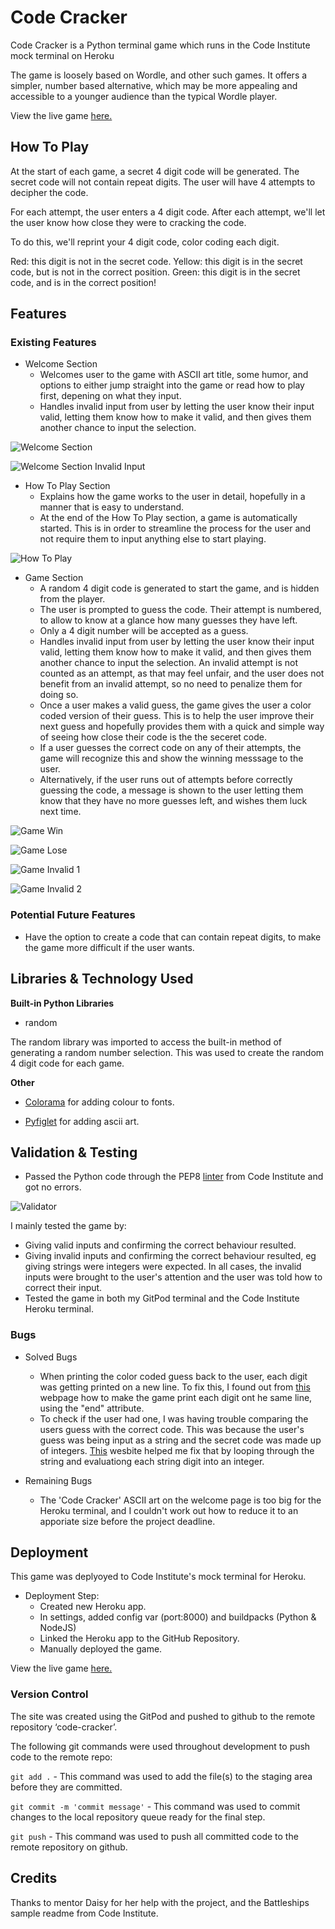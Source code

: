 # Code Cracker

Code Cracker is a Python terminal game which runs in the Code Institute mock terminal on Heroku

The game is loosely based on Wordle, and other such games. It offers a simpler, number based alternative, which may be more appealing and accessible to a younger audience than the typical Wordle player.

View the live game [here.](https://code-cracker-adammkeane.herokuapp.com/)

## How To Play

At the start of each game, a secret 4 digit code will be generated.
The secret code will not contain repeat digits.
The user will have 4 attempts to decipher the code.

For each attempt, the user enters a 4 digit code.
After each attempt, we'll let the user know how close they were to cracking the code.

To do this, we'll reprint your 4 digit code, color coding each digit.

Red: this digit is not in the secret code.
Yellow: this digit is in the secret code, but is not in the correct position.
Green: this digit is in the secret code, and is in the correct position!

## Features

### Existing Features
* Welcome Section
    * Welcomes user to the game with ASCII art title, some humor, and options to either jump straight into the game or read how to play first, depening on what they input.
    * Handles invalid input from user by letting the user know their input valid, letting them know how to make it valid, and then gives them another chance to input the selection.

![Welcome Section](docs/readme-images/welcome.PNG)

![Welcome Section Invalid Input](docs/readme-images/welcome-invalid.PNG)

* How To Play Section
    * Explains how the game works to the user in detail, hopefully in a manner that is easy to understand.
    * At the end of the How To Play section, a game is automatically started. This is in order to streamline the process for the user and not require them to input anything else to start playing.

![How To Play](docs/readme-images/how-to-play.PNG)

* Game Section
    * A random 4 digit code is generated to start the game, and is hidden from the player.
    * The user is prompted to guess the code. Their attempt is numbered, to allow to know at a glance how many guesses they have left.
    * Only a 4 digit number will be accepted as a guess.
    * Handles invalid input from user by letting the user know their input valid, letting them know how to make it valid, and then gives them another chance to input the selection. An invalid attempt is not counted as an attempt, as that may feel unfair, and the user does not benefit from an invalid attempt, so no need to penalize them for doing so.
    * Once a user makes a valid guess, the game gives the user a color coded version of their guess. This is to help the user improve their next guess and hopefully provides them with a quick and simple way of seeing how close their code is the the seceret code.
    * If a user guesses the correct code on any of their attempts, the game will recognize this and show the winning messsage to the user.
    * Alternatively, if the user runs out of attempts before correctly guessing the code, a message is shown to the user letting them know that they have no more guesses left, and wishes them luck next time.

![Game Win](docs/readme-images/win-game.PNG)

![Game Lose](docs/readme-images/lose-game.PNG)

![Game Invalid 1](docs/readme-images/game-invalid-1.PNG)

![Game Invalid 2](docs/readme-images/game-invalid-2.PNG)

### Potential Future Features

* Have the option to create a code that can contain repeat digits, to make the game more difficult if the user wants.

## Libraries & Technology Used

**Built-in Python Libraries**

*   random

The random library was imported to access the built-in method of generating a random number selection. This was used to create the random 4 digit code for each game.

**Other**
* [Colorama](https://pypi.org/project/colorama/) for adding colour to fonts.

* [Pyfiglet](https://pypi.org/project/pyfiglet/0.7/) for adding ascii art.


## Validation & Testing

* Passed the Python code through the PEP8 [linter](https://pep8ci.herokuapp.com/#) from Code Institute and got no errors.

![Validator](docs/readme-images/validator.PNG)

I mainly tested the game by:
 * Giving valid inputs and confirming the correct behaviour resulted.
 * Giving invalid inputs and confirming the correct behaviour resulted, eg giving strings were integers were expected. In all cases, the invalid inputs were brought to the user's attention and the user was told how to correct their input.
 * Tested the game in both my GitPod terminal and the Code Institute Heroku terminal.

### Bugs

* Solved Bugs
    * When printing the color coded guess back to the user, each digit was getting printed on a new line. To fix this, I found out from [this](https://www.tutorialspoint.com/how-to-print-in-same-line-in-python) webpage how to make the game print each digit ont he same line, using the "end" attribute. 
    * To check if the user had one, I was having trouble comparing the users guess with the correct code. This was because the user's guess was being input as a string and the secret code was made up of integers. [This](https://www.geeksforgeeks.org/python-converting-all-strings-in-list-to-integers/) wesbite helped me fix that by looping through the string and evaluationg each string digit into an integer.

* Remaining Bugs
    * The 'Code Cracker' ASCII art on the welcome page is too big for the Heroku terminal, and I couldn't work out how to reduce it to an apporiate size before the project deadline.

## Deployment

This game was deplyoyed to Code Institute's mock terminal for Heroku.

* Deployment Step:
    * Created new Heroku app.
    * In settings, added config var (port:8000) and buildpacks (Python & NodeJS)
    * Linked the Heroku app to the GitHub Repository.
    * Manually deployed the game.

View the live game [here.](https://code-cracker-adammkeane.herokuapp.com/)

### Version Control

The site was created using the GitPod and pushed to github to the remote repository ‘code-cracker’.

The following git commands were used throughout development to push code to the remote repo:

```git add .``` - This command was used to add the file(s) to the staging area before they are committed.

```git commit -m 'commit message'``` - This command was used to commit changes to the local repository queue ready for the final step.

```git push``` - This command was used to push all committed code to the remote repository on github.


## Credits 
Thanks to mentor Daisy for her help with the project, and the Battleships sample readme from Code Institute.







